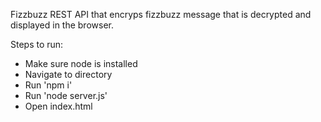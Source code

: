 Fizzbuzz REST API that encryps fizzbuzz message that is decrypted and displayed in the browser.

Steps to run: 
- Make sure node is installed
- Navigate to directory
- Run 'npm i'
- Run 'node server.js' 
- Open index.html
